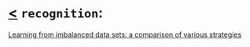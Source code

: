 # [<](../README.md) `recognition`:

[Learning from imbalanced data sets: a comparison of various strategies](japkowicz2000learning.md)